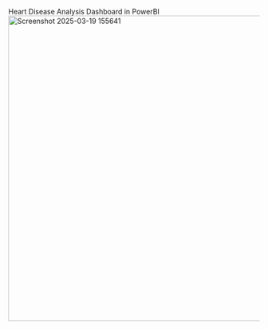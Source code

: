 Heart Disease Analysis Dashboard in PowerBI
<img width="612" alt="Screenshot 2025-03-19 155641" src="https://github.com/user-attachments/assets/b4bf4269-23e6-4a61-9279-c173074b0611" />
